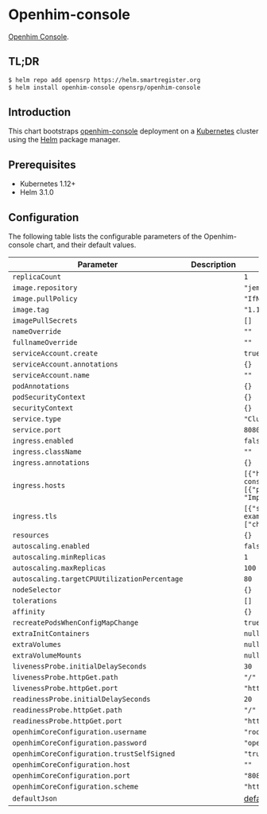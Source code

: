 # Openhim-console

[Openhim Console](https://github.com/jembi/openhim-console).

## TL;DR

```bash
$ helm repo add opensrp https://helm.smartregister.org
$ helm install openhim-console opensrp/openhim-console
```

## Introduction

This chart bootstraps  [openhim-console](https://github.com/jembi/openhim-console) deployment on a [Kubernetes](http://kubernetes.io) cluster using the [Helm](https://helm.sh) package manager.

## Prerequisites

- Kubernetes 1.12+
- Helm 3.1.0

## Configuration

The following table lists the configurable parameters of the Openhim-console chart, and their default values.

| Parameter                | Description             | Default        |
| ------------------------ | ----------------------- | -------------- |
| `replicaCount` |  | `1` |
| `image.repository` |  | `"jembi/openhim-console"` |
| `image.pullPolicy` |  | `"IfNotPresent"` |
| `image.tag` |  | `"1.14"` |
| `imagePullSecrets` |  | `[]` |
| `nameOverride` |  | `""` |
| `fullnameOverride` |  | `""` |
| `serviceAccount.create` |  | `true` |
| `serviceAccount.annotations` |  | `{}` |
| `serviceAccount.name` |  | `""` |
| `podAnnotations` |  | `{}` |
| `podSecurityContext` |  | `{}` |
| `securityContext` |  | `{}` |
| `service.type` |  | `"ClusterIP"` |
| `service.port` |  | `8080` |
| `ingress.enabled` |  | `false` |
| `ingress.className` |  | `""` |
| `ingress.annotations` |  | `{}` |
| `ingress.hosts` |  | `[{"host": "openhim-console.local", "paths": [{"path": "/", "pathType": "ImplementationSpecific"}]}]` |
| `ingress.tls` |  | `[{"secretName": "chart-example-tls", "hosts": ["chart-example.local"]}]` |
| `resources` |  | `{}` |
| `autoscaling.enabled` |  | `false` |
| `autoscaling.minReplicas` |  | `1` |
| `autoscaling.maxReplicas` |  | `100` |
| `autoscaling.targetCPUUtilizationPercentage` |  | `80` |
| `nodeSelector` |  | `{}` |
| `tolerations` |  | `[]` |
| `affinity` |  | `{}` |
| `recreatePodsWhenConfigMapChange` |  | `true` |
| `extraInitContainers` |  | `null` |
| `extraVolumes` |  | `null` |
| `extraVolumeMounts` |  | `null` |
| `livenessProbe.initialDelaySeconds` |  | `30` |
| `livenessProbe.httpGet.path` |  | `"/"` |
| `livenessProbe.httpGet.port` |  | `"http"` |
| `readinessProbe.initialDelaySeconds` |  | `20` |
| `readinessProbe.httpGet.path` |  | `"/"` |
| `readinessProbe.httpGet.port` |  | `"http"` |
| `openhimCoreConfiguration.username` |  | `"root@openhim.org"` |
| `openhimCoreConfiguration.password` |  | `"openhim-password"` |
| `openhimCoreConfiguration.trustSelfSigned` |  | `"true"` |
| `openhimCoreConfiguration.host` |  | `""` |
| `openhimCoreConfiguration.port` |  | `"8080"` |
| `openhimCoreConfiguration.scheme` |  | `"https"` |
| `defaultJson` |  | [default.json](https://github.com/jembi/openhim-console/blob/master/app/config/default.json) |
